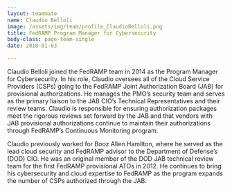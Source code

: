 ```yaml
---
layout: teammate
name: Claudio Belloli
image: /assets/img/team/profile_ClaudioBelloli.png
title: FedRAMP Program Manager for Cybersecurity
body-class: page-team-single
date: 2018-01-03

---
```

Claudio Belloli joined the FedRAMP team in 2014 as the Program Manager for Cybersecurity. In his role, Claudio oversees all of the Cloud Service Providers (CSPs) going to the FedRAMP Joint Authorization Board (JAB) for provisional authorizations. He manages the PMO’s security team and serves as the primary liaison to the JAB CIO’s Technical Representatives and their review teams. Claudio is responsible for ensuring authorization packages meet the rigorous reviews set forward by the JAB and that vendors with JAB provisional authorizations continue to maintain their authorizations through FedRAMP’s Continuous Monitoring program.

Claudio previously worked for Booz Allen Hamilton, where he served as the lead cloud security and FedRAMP advisor to the Department of Defense’s (DOD) CIO. He was an original member of the DOD JAB technical review team for the first FedRAMP provisional ATOs in 2012. He continues to bring his cybersecurity and cloud expertise to FedRAMP as the program expands the number of CSPs authorized through the JAB.
